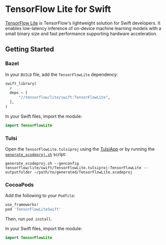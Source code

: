 # TensorFlow Lite for Swift

[TensorFlow Lite](https://www.tensorflow.org/lite/) is TensorFlow's lightweight
solution for Swift developers. It enables low-latency inference of on-device
machine learning models with a small binary size and fast performance supporting
hardware acceleration.

## Getting Started

### Bazel

In your `BUILD` file, add the `TensorFlowLite` dependency:

```python
swift_library(
  # ...
  deps = [
      "//tensorflow/lite/swift:TensorFlowLite",
  ],
)
```

In your Swift files, import the module:

```swift
import TensorFlowLite
```

### Tulsi

Open the `TensorFlowLite.tulsiproj` using the [TulsiApp](https://github.com/bazelbuild/tulsi) or by
running the [`generate_xcodeproj.sh`](https://github.com/bazelbuild/tulsi/blob/master/src/tools/generate_xcodeproj.sh)
script:

```shell
generate_xcodeproj.sh --genconfig tensorflow/lite/swift/TensorFlowLite.tulsiproj:TensorFlowLite --outputfolder ~/path/to/generated/TensorFlowLite.xcodeproj
```

### CocoaPods

Add the following to your `Podfile`:

```ruby
use_frameworks!
pod 'TensorFlowLiteSwift'
```

Then, run `pod install`.

In your Swift files, import the module:

```swift
import TensorFlowLite
```
